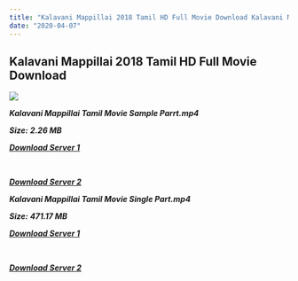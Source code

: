 ```yaml
---
title: "Kalavani Mappillai 2018 Tamil HD Full Movie Download Kalavani Mappillai Tamil HD Movie Download"
date: "2020-04-07"
---
```


## Kalavani Mappillai 2018 Tamil HD Full Movie Download 

![](https://images.moviebuff.com/6ea8bcaa-ea22-4761-b601-4014065c196b?w=1000)

**_Kalavani Mappillai Tamil Movie Sample Parrt.mp4_**

**_Size:_** **_2.26 MB_**

**_[Download Server 1](http://b8.wetransfer.vip/files/Tamil{dd491190c7c44e72d5bc6265d8d28d52dc406d5dbea1734fee0f652b09d71bf7}20Movies/Tamil{dd491190c7c44e72d5bc6265d8d28d52dc406d5dbea1734fee0f652b09d71bf7}202018{dd491190c7c44e72d5bc6265d8d28d52dc406d5dbea1734fee0f652b09d71bf7}20Movies/Kalavani{dd491190c7c44e72d5bc6265d8d28d52dc406d5dbea1734fee0f652b09d71bf7}20Mappillai{dd491190c7c44e72d5bc6265d8d28d52dc406d5dbea1734fee0f652b09d71bf7}20(2018)/Kalavani{dd491190c7c44e72d5bc6265d8d28d52dc406d5dbea1734fee0f652b09d71bf7}20Mappillai{dd491190c7c44e72d5bc6265d8d28d52dc406d5dbea1734fee0f652b09d71bf7}20(2018){dd491190c7c44e72d5bc6265d8d28d52dc406d5dbea1734fee0f652b09d71bf7}20Proper{dd491190c7c44e72d5bc6265d8d28d52dc406d5dbea1734fee0f652b09d71bf7}20HDRip/Kalavani{dd491190c7c44e72d5bc6265d8d28d52dc406d5dbea1734fee0f652b09d71bf7}20Mappillai{dd491190c7c44e72d5bc6265d8d28d52dc406d5dbea1734fee0f652b09d71bf7}20(2018){dd491190c7c44e72d5bc6265d8d28d52dc406d5dbea1734fee0f652b09d71bf7}20Sample{dd491190c7c44e72d5bc6265d8d28d52dc406d5dbea1734fee0f652b09d71bf7}20(640x360).mp4)_**

**_[  
](http://b8.wetransfer.vip/files/Tamil{dd491190c7c44e72d5bc6265d8d28d52dc406d5dbea1734fee0f652b09d71bf7}20Movies/Tamil{dd491190c7c44e72d5bc6265d8d28d52dc406d5dbea1734fee0f652b09d71bf7}202018{dd491190c7c44e72d5bc6265d8d28d52dc406d5dbea1734fee0f652b09d71bf7}20Movies/Kalavani{dd491190c7c44e72d5bc6265d8d28d52dc406d5dbea1734fee0f652b09d71bf7}20Mappillai{dd491190c7c44e72d5bc6265d8d28d52dc406d5dbea1734fee0f652b09d71bf7}20(2018)/Kalavani{dd491190c7c44e72d5bc6265d8d28d52dc406d5dbea1734fee0f652b09d71bf7}20Mappillai{dd491190c7c44e72d5bc6265d8d28d52dc406d5dbea1734fee0f652b09d71bf7}20(2018){dd491190c7c44e72d5bc6265d8d28d52dc406d5dbea1734fee0f652b09d71bf7}20Proper{dd491190c7c44e72d5bc6265d8d28d52dc406d5dbea1734fee0f652b09d71bf7}20HDRip/Kalavani{dd491190c7c44e72d5bc6265d8d28d52dc406d5dbea1734fee0f652b09d71bf7}20Mappillai{dd491190c7c44e72d5bc6265d8d28d52dc406d5dbea1734fee0f652b09d71bf7}20(2018){dd491190c7c44e72d5bc6265d8d28d52dc406d5dbea1734fee0f652b09d71bf7}20Sample{dd491190c7c44e72d5bc6265d8d28d52dc406d5dbea1734fee0f652b09d71bf7}20(640x360).mp4)_**

**_[Download Server 2](http://b8.wetransfer.vip/files/Tamil{dd491190c7c44e72d5bc6265d8d28d52dc406d5dbea1734fee0f652b09d71bf7}20Movies/Tamil{dd491190c7c44e72d5bc6265d8d28d52dc406d5dbea1734fee0f652b09d71bf7}202018{dd491190c7c44e72d5bc6265d8d28d52dc406d5dbea1734fee0f652b09d71bf7}20Movies/Kalavani{dd491190c7c44e72d5bc6265d8d28d52dc406d5dbea1734fee0f652b09d71bf7}20Mappillai{dd491190c7c44e72d5bc6265d8d28d52dc406d5dbea1734fee0f652b09d71bf7}20(2018)/Kalavani{dd491190c7c44e72d5bc6265d8d28d52dc406d5dbea1734fee0f652b09d71bf7}20Mappillai{dd491190c7c44e72d5bc6265d8d28d52dc406d5dbea1734fee0f652b09d71bf7}20(2018){dd491190c7c44e72d5bc6265d8d28d52dc406d5dbea1734fee0f652b09d71bf7}20Proper{dd491190c7c44e72d5bc6265d8d28d52dc406d5dbea1734fee0f652b09d71bf7}20HDRip/Kalavani{dd491190c7c44e72d5bc6265d8d28d52dc406d5dbea1734fee0f652b09d71bf7}20Mappillai{dd491190c7c44e72d5bc6265d8d28d52dc406d5dbea1734fee0f652b09d71bf7}20(2018){dd491190c7c44e72d5bc6265d8d28d52dc406d5dbea1734fee0f652b09d71bf7}20Sample{dd491190c7c44e72d5bc6265d8d28d52dc406d5dbea1734fee0f652b09d71bf7}20(640x360).mp4)_**

**_Kalavani Mappillai Tamil Movie Single Part.mp4_**

**_Size:_** **_471.17 MB_**

**_[Download Server 1](http://b8.wetransfer.vip/files/Tamil{dd491190c7c44e72d5bc6265d8d28d52dc406d5dbea1734fee0f652b09d71bf7}20Movies/Tamil{dd491190c7c44e72d5bc6265d8d28d52dc406d5dbea1734fee0f652b09d71bf7}202018{dd491190c7c44e72d5bc6265d8d28d52dc406d5dbea1734fee0f652b09d71bf7}20Movies/Kalavani{dd491190c7c44e72d5bc6265d8d28d52dc406d5dbea1734fee0f652b09d71bf7}20Mappillai{dd491190c7c44e72d5bc6265d8d28d52dc406d5dbea1734fee0f652b09d71bf7}20(2018)/Kalavani{dd491190c7c44e72d5bc6265d8d28d52dc406d5dbea1734fee0f652b09d71bf7}20Mappillai{dd491190c7c44e72d5bc6265d8d28d52dc406d5dbea1734fee0f652b09d71bf7}20(2018){dd491190c7c44e72d5bc6265d8d28d52dc406d5dbea1734fee0f652b09d71bf7}20Proper{dd491190c7c44e72d5bc6265d8d28d52dc406d5dbea1734fee0f652b09d71bf7}20HDRip/Kalavani{dd491190c7c44e72d5bc6265d8d28d52dc406d5dbea1734fee0f652b09d71bf7}20Mappillai{dd491190c7c44e72d5bc6265d8d28d52dc406d5dbea1734fee0f652b09d71bf7}20(2018){dd491190c7c44e72d5bc6265d8d28d52dc406d5dbea1734fee0f652b09d71bf7}20Single{dd491190c7c44e72d5bc6265d8d28d52dc406d5dbea1734fee0f652b09d71bf7}20Part{dd491190c7c44e72d5bc6265d8d28d52dc406d5dbea1734fee0f652b09d71bf7}20(640x360).mp4)_**

**_[  
](http://b8.wetransfer.vip/files/Tamil{dd491190c7c44e72d5bc6265d8d28d52dc406d5dbea1734fee0f652b09d71bf7}20Movies/Tamil{dd491190c7c44e72d5bc6265d8d28d52dc406d5dbea1734fee0f652b09d71bf7}202018{dd491190c7c44e72d5bc6265d8d28d52dc406d5dbea1734fee0f652b09d71bf7}20Movies/Kalavani{dd491190c7c44e72d5bc6265d8d28d52dc406d5dbea1734fee0f652b09d71bf7}20Mappillai{dd491190c7c44e72d5bc6265d8d28d52dc406d5dbea1734fee0f652b09d71bf7}20(2018)/Kalavani{dd491190c7c44e72d5bc6265d8d28d52dc406d5dbea1734fee0f652b09d71bf7}20Mappillai{dd491190c7c44e72d5bc6265d8d28d52dc406d5dbea1734fee0f652b09d71bf7}20(2018){dd491190c7c44e72d5bc6265d8d28d52dc406d5dbea1734fee0f652b09d71bf7}20Proper{dd491190c7c44e72d5bc6265d8d28d52dc406d5dbea1734fee0f652b09d71bf7}20HDRip/Kalavani{dd491190c7c44e72d5bc6265d8d28d52dc406d5dbea1734fee0f652b09d71bf7}20Mappillai{dd491190c7c44e72d5bc6265d8d28d52dc406d5dbea1734fee0f652b09d71bf7}20(2018){dd491190c7c44e72d5bc6265d8d28d52dc406d5dbea1734fee0f652b09d71bf7}20Single{dd491190c7c44e72d5bc6265d8d28d52dc406d5dbea1734fee0f652b09d71bf7}20Part{dd491190c7c44e72d5bc6265d8d28d52dc406d5dbea1734fee0f652b09d71bf7}20(640x360).mp4)_**

**_[Download Server 2](http://b8.wetransfer.vip/files/Tamil{dd491190c7c44e72d5bc6265d8d28d52dc406d5dbea1734fee0f652b09d71bf7}20Movies/Tamil{dd491190c7c44e72d5bc6265d8d28d52dc406d5dbea1734fee0f652b09d71bf7}202018{dd491190c7c44e72d5bc6265d8d28d52dc406d5dbea1734fee0f652b09d71bf7}20Movies/Kalavani{dd491190c7c44e72d5bc6265d8d28d52dc406d5dbea1734fee0f652b09d71bf7}20Mappillai{dd491190c7c44e72d5bc6265d8d28d52dc406d5dbea1734fee0f652b09d71bf7}20(2018)/Kalavani{dd491190c7c44e72d5bc6265d8d28d52dc406d5dbea1734fee0f652b09d71bf7}20Mappillai{dd491190c7c44e72d5bc6265d8d28d52dc406d5dbea1734fee0f652b09d71bf7}20(2018){dd491190c7c44e72d5bc6265d8d28d52dc406d5dbea1734fee0f652b09d71bf7}20Proper{dd491190c7c44e72d5bc6265d8d28d52dc406d5dbea1734fee0f652b09d71bf7}20HDRip/Kalavani{dd491190c7c44e72d5bc6265d8d28d52dc406d5dbea1734fee0f652b09d71bf7}20Mappillai{dd491190c7c44e72d5bc6265d8d28d52dc406d5dbea1734fee0f652b09d71bf7}20(2018){dd491190c7c44e72d5bc6265d8d28d52dc406d5dbea1734fee0f652b09d71bf7}20Single{dd491190c7c44e72d5bc6265d8d28d52dc406d5dbea1734fee0f652b09d71bf7}20Part{dd491190c7c44e72d5bc6265d8d28d52dc406d5dbea1734fee0f652b09d71bf7}20(640x360).mp4)_**

